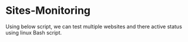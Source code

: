 # Sites-Monitoring
Using below script, we can test multiple websites and there active status using linux Bash script.
